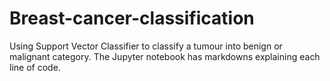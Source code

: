 # Breast-cancer-classification
Using Support Vector Classifier to classify a tumour into benign or malignant category.
The Jupyter notebook has markdowns explaining each line of code.
